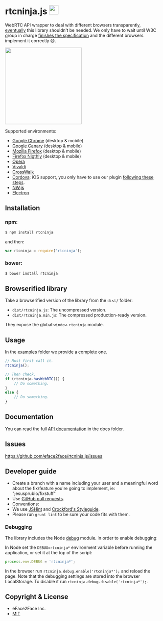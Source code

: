 # rtcninja.js <img src="http://www.pubnub.com/blog/wp-content/uploads/2014/01/google-webrtc-logo.png" height="30" width="30">

WebRTC API wrapper to deal with different browsers transparently, [eventually](http://iswebrtcreadyyet.com/) this library shouldn't be needed. We only have to wait until W3C group in charge [finishes the specification](https://tools.ietf.org/wg/rtcweb/) and the different browsers implement it correctly :sweat_smile:.

<img src="http://images4.fanpop.com/image/photos/21800000/browser-fight-google-chrome-21865454-600-531.jpg" height="250" width="250">

Supported environments:
* [Google Chrome](https://www.google.com/chrome/browser/desktop/index.html) (desktop & mobile)
* [Google Canary](https://www.google.com/chrome/browser/canary.html) (desktop & mobile)
* [Mozilla Firefox](https://www.mozilla.org/en-GB/firefox/new) (desktop & mobile)
* [Firefox Nigthly](https://nightly.mozilla.org/) (desktop & mobile)
* [Opera](http://www.opera.com/)
* [Vivaldi](https://vivaldi.com/)
* [CrossWalk](https://crosswalk-project.org/)
* [Cordova](cordova.apache.org): iOS support, you only have to use our plugin [following these steps](https://github.com/eface2face/cordova-plugin-iosrtc#usage).
* [NW.js](https://github.com/nwjs/nw.js/)
* [Electron](https://github.com/atom/electron)


## Installation

### **npm**:

```bash
$ npm install rtcninja
```

and then:

```javascript
var rtcninja = require('rtcninja');
```

### **bower**:

```bash
$ bower install rtcninja
```


## Browserified library

Take a browserified version of the library from the `dist/` folder:

* `dist/rtcninja.js`: The uncompressed version.
* `dist/rtcninja.min.js`: The compressed production-ready version.

They expose the global `window.rtcninja` module.


## Usage

In the [examples](./examples/) folder we provide a complete one.

```javascript
// Must first call it.
rtcninja();

// Then check.
if (rtcninja.hasWebRTC()) {
    // Do something.
}
else {
    // Do something.
}
```


## Documentation

You can read the full [API documentation](docs/index.md) in the docs folder.


## Issues

https://github.com/eface2face/rtcninja.js/issues


## Developer guide

* Create a branch with a name including your user and a meaningful word about the fix/feature you're going to implement, ie: "jesusprubio/fixstuff"
* Use [GitHub pull requests](https://help.github.com/articles/using-pull-requests).
* Conventions:
 * We use [JSHint](http://jshint.com/) and [Crockford's Styleguide](http://javascript.crockford.com/code.html).
 * Please run `grunt lint` to be sure your code fits with them.


### Debugging

The library includes the Node [debug](https://github.com/visionmedia/debug) module. In order to enable debugging:

In Node set the `DEBUG=rtcninja*` environment variable before running the application, or set it at the top of the script:

```javascript
process.env.DEBUG = 'rtcninja*';
```

In the browser run `rtcninja.debug.enable('rtcninja*');` and reload the page. Note that the debugging settings are stored into the browser LocalStorage. To disable it run `rtcninja.debug.disable('rtcninja*');`.


## Copyright & License

* eFace2Face Inc.
* [MIT](./LICENSE)
